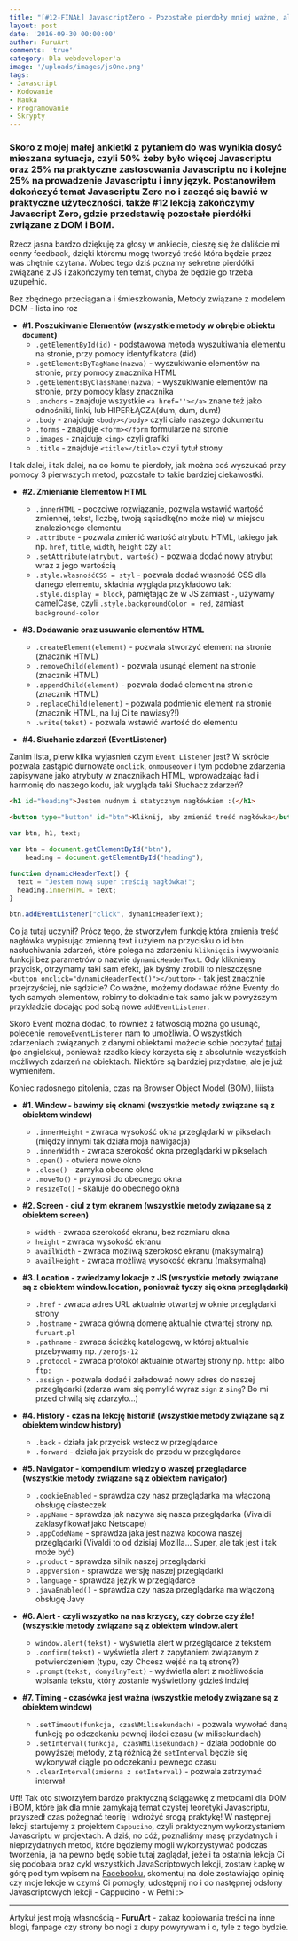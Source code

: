 ```yaml
---
title: "[#12-FINAŁ] JavascriptZero - Pozostałe pierdoły mniej ważne, ale jednak wypada!"
layout: post
date: '2016-09-30 00:00:00'
author: FuruArt
comments: 'true'
category: Dla webdeveloper'a
image: '/uploads/images/jsOne.png'
tags:
- Javascript
- Kodowanie
- Nauka
- Programowanie
- Skrypty
---
```

### Skoro z mojej małej ankietki z pytaniem do was wynikła dosyć mieszana sytuacja, czyli 50% żeby było więcej Javascriptu oraz 25% na praktyczne zastosowania Javascriptu no i kolejne 25% na prowadzenie Javascriptu i inny język. Postanowiłem dokończyć temat Javascriptu Zero no i zacząć się bawić w praktyczne użyteczności, także #12 lekcją zakończymy Javascript Zero, gdzie przedstawię pozostałe pierdółki związane z DOM i BOM.

Rzecz jasna bardzo dziękuję za głosy w ankiecie, cieszę się że daliście mi cenny feedback, dzięki któremu mogę tworzyć treść która będzie przez was chętnie czytana. Wobec tego dziś poznamy sekretne pierdółki związane z JS i zakończymy ten temat, chyba że będzie go trzeba uzupełnić.

<!--more-->

Bez zbędnego przeciągania i śmieszkowania, Metody związane z modelem DOM - lista ino roz

* **#1. Poszukiwanie Elementów (wszystkie metody w obrębie obiektu `document`)**
  * `.getElementById(id)` - podstawowa metoda wyszukiwania elementu na stronie, przy pomocy identyfikatora (#id)
  * `.getElementsByTagName(nazwa)` - wyszukiwanie elementów na stronie, przy pomocy znacznika HTML
  * `.getElementsByClassName(nazwa)` - wyszukiwanie elementów na stronie, przy pomocy klasy znacznika
  * `.anchors` - znajduje wszystkie `<a href=''></a>` znane też jako odnośniki, linki, lub HIPERŁĄCZA(dum, dum, dum!)
  * `.body` - znajduje `<body></body>` czyli ciało naszego dokumentu
  * `.forms` - znajduje `<form></form` formularze na stronie
  * `.images` - znajduje `<img>` czyli grafiki
  * `.title` - znajduje `<title></title>` czyli tytuł strony

I tak dalej, i tak dalej, na co komu te pierdoły, jak można coś wyszukać przy pomocy 3 pierwszych metod, pozostałe to takie bardziej ciekawostki.

* **#2. Zmienianie Elementów HTML**
  * `.innerHTML` - poczciwe rozwiązanie, pozwala wstawić wartość zmiennej, tekst, liczbę, twoją sąsiadkę(no może nie) w miejscu znalezionego elementu
  * `.attribute` - pozwala zmienić wartość atrybutu HTML, takiego jak np. `href`, `title`, `width`, `height` czy `alt`
  * `.setAttribute(atrybut, wartość)` - pozwala dodać nowy atrybut wraz z jego wartością
  * `.style.własnośćCSS = styl` - pozwala dodać własność CSS dla danego elementu, składnia wygląda przykładowo tak: `.style.display = block`, pamiętając że w JS zamiast `-`, używamy camelCase, czyli `.style.backgroundColor = red`, zamiast `background-color`

* **#3. Dodawanie oraz usuwanie elementów HTML**
  * `.createElement(element)` - pozwala stworzyć element na stronie (znacznik HTML)
  * `.removeChild(element)` - pozwala usunąć element na stronie (znacznik HTML)
  * `.appendChild(element)` - pozwala dodać element na stronie (znacznik HTML)
  * `.replaceChild(element)` - pozwala podmienić element na stronie (znacznik HTML, na luj Ci te nawiasy?!)
  * `.write(tekst)` - pozwala wstawić wartość do elementu

* **#4. Słuchanie zdarzeń (EventListener)**

Zanim lista, pierw kilka wyjaśnień czym `Event Listener` jest? W skrócie pozwala zastąpić durnowate `onclick`, `onmouseover` i tym podobne zdarzenia zapisywane jako atrybuty w znacznikach HTML, wprowadzając ład i harmonię do naszego kodu, jak wygląda taki Słuchacz zdarzeń?

```html
<h1 id="heading">Jestem nudnym i statycznym nagłówkiem :(</h1>

<button type="button" id="btn">Kliknij, aby zmienić treść nagłówka</button>
```

```javascript
var btn, h1, text;

var btn = document.getElementById("btn"),
    heading = document.getElementById("heading");

function dynamicHeaderText() {
  text = "Jestem nową super treścią nagłówka!";
  heading.innerHTML = text;
}

btn.addEventListener("click", dynamicHeaderText);
```

Co ja tutaj uczynił? Prócz tego, że stworzyłem funkcję która zmienia treść nagłówka wypisując zmienną text i użyłem na przycisku o id `btn` nasłuchiwania zdarzeń, które polega na zdarzeniu `kliknięcia` i wywołania funkcji bez parametrów o nazwie `dynamicHeaderText`. Gdy klikniemy przycisk, otrzymamy taki sam efekt, jak byśmy zrobili to nieszczęsne `<button onclick="dynamicHeaderText()"></button>` - tak jest znacznie przejrzyściej, nie sądzicie? Co ważne, możemy dodawać różne Eventy do tych samych elementów, robimy to dokładnie tak samo jak w powyższym przykładzie dodając pod sobą nowe `addEventListener`.

Skoro Event można dodać, to również z łatwością można go usunąć, polecenie `removeEventListener` nam to umożliwia. O wszystkich zdarzeniach związanych z danymi obiektami możecie sobie poczytać [tutaj](http://www.w3schools.com/jsref/dom_obj_event.asp) (po angielsku), ponieważ rzadko kiedy korzysta się z absolutnie wszystkich możliwych zdarzeń na obiektach. Niektóre są bardziej przydatne, ale je już wymieniłem.

Koniec radosnego pitolenia, czas na Browser Object Model (BOM), liiista

* **#1. Window - bawimy się oknami (wszystkie metody związane są z obiektem window)**
  * `.innerHeight` - zwraca wysokość okna przeglądarki w pikselach (między innymi tak działa moja nawigacja)
  * `.innerWidth` - zwraca szerokość okna przeglądarki w pikselach
  * `.open()` - otwiera nowe okno
  * `.close()` - zamyka obecne okno
  * `.moveTo()` - przynosi do obecnego okna
  * `resizeTo()` - skaluje do obecnego okna

* **#2. Screen - ciul z tym ekranem (wszystkie metody związane są z obiektem screen)**
  * `width` - zwraca szerokość ekranu, bez rozmiaru okna
  * `height` - zwraca wysokość ekranu
  * `availWidth` - zwraca możliwą szerokość ekranu (maksymalną)
  * `availHeight` - zwraca możliwą wysokość ekranu (maksymalną)

* **#3. Location - zwiedzamy lokacje z JS (wszystkie metody związane są z obiektem window.location, ponieważ tyczy się okna przeglądarki)**
  * `.href` - zwraca adres URL aktualnie otwartej w oknie przeglądarki strony
  * `.hostname` - zwraca główną domenę aktualnie otwartej strony np. `furuart.pl`
  * `.pathname` - zwraca ścieżkę katalogową, w której aktualnie przebywamy np. `/zerojs-12`
  * `.protocol` - zwraca protokół aktualnie otwartej strony np. `http:` albo `ftp:`
  * `.assign` - pozwala dodać i załadować nowy adres do naszej przeglądarki (zdarza wam się pomylić wyraz `sign` z `sing`? Bo mi przed chwilą się zdarzyło...)

* **#4. History - czas na lekcję historii! (wszystkie metody związane są z obiektem window.history)**
  * `.back` - działa jak przycisk wstecz w przeglądarce
  * `.forward` - działa jak przycisk do przodu w przeglądarce

* **#5. Navigator - kompendium wiedzy o waszej przeglądarce (wszystkie metody związane są z obiektem navigator)**
  * `.cookieEnabled` - sprawdza czy nasz przeglądarka ma włączoną obsługę ciasteczek
  * `.appName` - sprawdza jak nazywa się nasza przeglądarka (Vivaldi zaklasyfikował jako Netscape)
  * `.appCodeName` - sprawdza jaka jest nazwa kodowa naszej przeglądarki (Vivaldi to od dzisiaj Mozilla... Super, ale tak jest i tak może być)
  * `.product` - sprawdza silnik naszej przeglądarki
  * `.appVersion` - sprawdza wersję naszej przeglądarki
  * `.language` - sprawdza język w przeglądarce
  * `.javaEnabled()` - sprawdza czy nasza przeglądarka ma włączoną obsługę Javy

* **#6. Alert - czyli wszystko na nas krzyczy, czy dobrze czy źle! (wszystkie metody związane są z obiektem window.alert**
  * `window.alert(tekst)` - wyświetla alert w przeglądarce z tekstem
  * `.confirm(tekst)` - wyświetla alert z zapytaniem związanym z potwierdzeniem (typu, czy Chcesz wejść na tą stronę?)
  * `.prompt(tekst, domyślnyText)` - wyświetla alert z możliwościa wpisania tekstu, który zostanie wyświetlony gdzieś indziej

* **#7. Timing - czasówka jest ważna (wszystkie metody związane są z obiektem window)**
  * `.setTimeout(funkcja, czasWMilisekundach)` - pozwala wywołać daną funkcję po odczekaniu pewnej ilości czasu (w milisekundach)
  * `.setInterval(funkcja, czasWMilisekundach)` - działa podobnie do powyższej metody, z tą różnicą że `setInterval` będzie się wykonywał ciągle po odczekaniu pewnego czasu
  * `.clearInterval(zmienna z setInterval)` - pozwala zatrzymać interwał

Uff! Tak oto stworzyłem bardzo praktyczną ściągawkę z metodami dla DOM i BOM, które jak dla mnie zamykają temat czystej teoretyki Javascriptu, przyszedł czas pożegnać teorię i wdrożyć srogą praktykę! W następnej lekcji startujemy z projektem `Cappucino`, czyli praktycznym wykorzystaniem Javascriptu w projektach. A dziś, no cóż, poznaliśmy masę przydatnych i nieprzydatnych metod, które będziemy mogli wykorzystywać podczas tworzenia, ja na pewno będę sobie tutaj zaglądał, jeżeli ta ostatnia lekcja Ci się podobała oraz cykl wszystkich JavaScriptowych lekcji, zostaw Łapkę w górę pod tym wpisem na [Facebooku](https://fb.com/furuart), skomentuj na dole zostawiając opinię czy moje lekcje w czymś Ci pomogły, udostępnij no i do następnej odsłony Javascriptowych lekcji - Cappucino - w Pełni :>

---

Artykuł jest moją własnością - **FuruArt** - zakaz kopiowania treści na inne blogi, fanpage czy strony bo nogi z dupy powyrywam i o, tyle z tego bydzie.